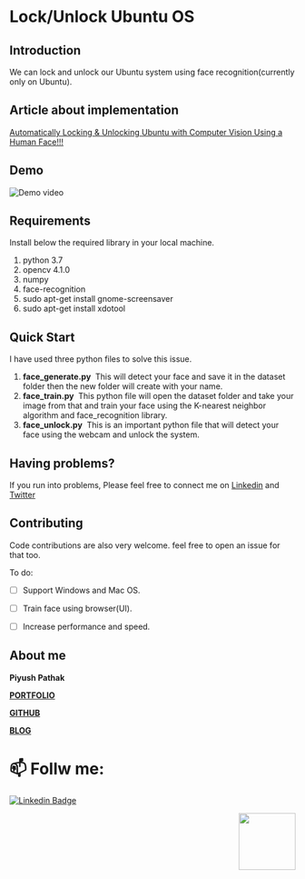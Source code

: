 # Lock/Unlock Ubuntu OS 

## Introduction
We can lock and unlock our Ubuntu system using face recognition(currently only on Ubuntu). 

## Article about implementation
[Automatically Locking & Unlocking Ubuntu with Computer Vision Using a Human Face!!!](https://medium.com/p/automatically-locking-unlocking-ubuntu-with-computer-vision-using-a-human-face-db35cbe312f7?source=email-7d2dbe2d619d--writer.postDistributed&sk=b7d25089643c2c719eb6e36aecfef085)

## Demo
![Demo video](demo.gif)

## Requirements

Install below the required library in your local machine.

1) python 3.7
2) opencv 4.1.0
3) numpy 
4) face-recognition
5) sudo apt-get install gnome-screensaver
6) sudo apt-get install xdotool

## Quick Start
I have used three python files to solve this issue.

1) **face_generate.py**
 This will detect your face and save it in the dataset folder then the new folder will create with your name.
 
2) **face_train.py**
 This python file will open the dataset folder and take your image from that and train your face using the K-nearest neighbor algorithm and face_recognition library.
 
3) **face_unlock.py**
 This is an important python file that will detect your face using the webcam and unlock the system.

## Having problems?

If you run into problems, Please feel free to connect me on [Linkedin](https://www.linkedin.com/in/bala-venkatesh-67964247/) and [Twitter](https://twitter.com/balavenkatesh22)


## Contributing

Code contributions are also very welcome. feel free to open an issue for that too.


To do:
- [ ] Support Windows and Mac OS.
- [ ] Train face using browser(UI).
- [ ] Increase performance and speed.


## About me

**Piyush Pathak**

[**PORTFOLIO**](https://anirudhrapathak3.wixsite.com/piyush)

[**GITHUB**](https://github.com/piyushpathak03)

[**BLOG**](https://medium.com/@piyushpathak03)


# 📫 Follw me: 

[![Linkedin Badge](https://img.shields.io/badge/-PiyushPathak-blue?style=flat-square&logo=Linkedin&logoColor=white&link=https://www.linkedin.com/in/piyushpathak03/)](https://www.linkedin.com/in/piyushpathak03/)

<p  align="right"><img height="100" src = "https://media.giphy.com/media/l3URDstnIjBNY7rwLB/giphy.gif"></p>
